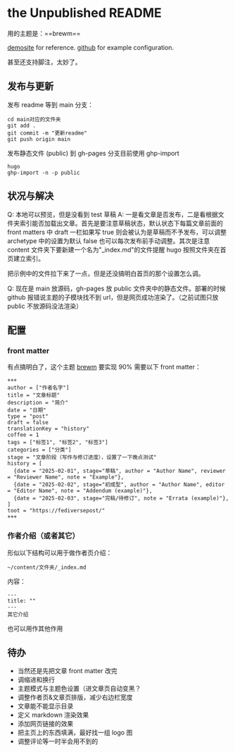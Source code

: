 # the Unpublished README

用的主题是：==brewm==

[demosite](https://foxihd.github.io/hugo-brewm/en/) for reference.
[github](https://github.com/foxihd/hugo-brewm) for example configuration.

甚至还支持脚注，太妙了。

## 发布与更新

发布 readme 等到 main 分支：
```
cd main对应的文件夹
git add .
git commit -m "更新readme"
git push origin main
```

发布静态文件 (public) 到 gh-pages 分支目前使用 ghp-import

```
hugo
ghp-import -n -p public
```

## 状况与解决

Q: 本地可以预览，但是没看到 test 草稿
A: 一是看文章是否发布，二是看根据文件夹索引能否加载出文章。首先是要注意草稿状态，默认状态下每篇文章前面的 front matters 中 draft 一栏如果写 true 则会被认为是草稿而不予发布，可以调整 archetype 中的设置为默认 false 也可以每次发布前手动调整。其次是注意 content 文件夹下要新建一个名为"_index.md"的文件提醒 hugo 按照文件夹在首页建立索引。

把示例中的文件拉下来了一点，但是还没搞明白首页的那个设置怎么调。

Q: 现在是 main 放源码，gh-pages 放 public 文件夹中的静态文件。部署的时候 github 报错说主题的子模块找不到 url，但是网页成功渲染了。（之前试图只放 public 不放源码没法渲染）

## 配置

### front matter

有点搞明白了，这个主题 [brewm](https://github.com/foxihd/hugo-brewm) 要实现 90% 需要以下 front matter：
```
+++
author = ["作者名字"]
title = "文章标题"
description = "简介"
date = "日期"
type = "post"
draft = false
translationKey = "history"
coffee = 1
tags = ["标签1", "标签2", "标签3"]
categories = ["分类"]
stage = "文章阶段（写作与修订进度），设置了一下晚点测试"
history = [
  {date = "2025-02-01", stage="草稿", author = "Author Name", reviewer = "Reviewer Name", note = "Example"},
  {date = "2025-02-02", stage="初成型", author = "Author Name", editor = "Editor Name", note = "Addendum (example)"},
  {date = "2025-02-03", stage="完稿/待修订", note = "Errata (example)"},
]
toot = "https://fediversepost/"
+++
```

### 作者介绍（或者其它）

形似以下结构可以用于做作者页介绍：
```
~/content/文件夹/_index.md
```
内容：
```
---
title: ""
---
其它介绍
```
也可以用作其他作用

## 待办

- 当然还是先把文章 front matter 改完
- 调缩进和换行
- 主题模式与主题色设置（进文章页自动变黑？
- 调整作者页&文章页排版，减少右边栏宽度
- 文章能不能显示目录
- 定义 markdown 渲染效果
- 添加网页链接的效果
- 把主页上的东西填满，最好找一组 logo 图
- 调整评论等一时半会用不到的